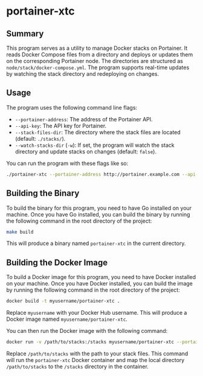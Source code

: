 # portainer-xtc

## Summary

This program serves as a utility to manage Docker stacks on Portainer. It reads Docker Compose files from a directory and deploys or updates them on the corresponding Portainer node. The directories are structured as `node/stack/docker-compose.yml`. The program supports real-time updates by watching the stack directory and redeploying on changes.

## Usage

The program uses the following command line flags:

- `--portainer-address`: The address of the Portainer API.
- `--api-key`: The API key for Portainer.
- `--stack-files-dir`: The directory where the stack files are located (default: `./stacks/`).
- `--watch-stacks-dir` (`-w`): If set, the program will watch the stack directory and update stacks on changes (default: `false`).

You can run the program with these flags like so:

```bash
./portainer-xtc --portainer-address http://portainer.example.com --api-key my-api-key --stack-files-dir /path/to/stacks --watch-stacks-dir
```

## Building the Binary

To build the binary for this program, you need to have Go installed on your machine. Once you have Go installed, you can build the binary by running the following command in the root directory of the project:

```bash
make build
```

This will produce a binary named `portainer-xtc` in the current directory.

## Building the Docker Image

To build a Docker image for this program, you need to have Docker installed on your machine. Once you have Docker installed, you can build the image by running the following command in the root directory of the project:

```bash
docker build -t myusername/portainer-xtc .
```

Replace `myusername` with your Docker Hub username. This will produce a Docker image named `myusername/portainer-xtc`.

You can then run the Docker image with the following command:

```bash
docker run -v /path/to/stacks:/stacks myusername/portainer-xtc --portainer-address http://portainer.example.com --api-key my-api-key --stack-files-dir /stacks --watch-stacks-dir
```

Replace `/path/to/stacks` with the path to your stack files. This command will run the `portainer-xtc` Docker container and map the local directory `/path/to/stacks` to the `/stacks` directory in the container.
